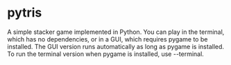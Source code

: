 # pytris
A simple stacker game implemented in Python.
You can play in the terminal, which has no dependencies, or in a GUI, which requires pygame to be installed.
The GUI version runs automatically as long as pygame is installed. To run the terminal version when pygame is installed, use --terminal.
